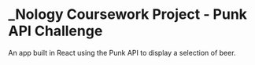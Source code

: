 # _Nology Coursework Project - Punk API Challenge

An app built in React using the Punk API to display a selection of beer. 